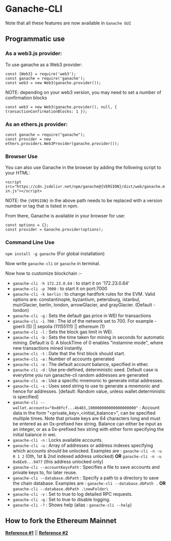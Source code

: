 # Ganache-CLI
Note that all these features are now available in `Ganache GUI`
## Programmatic use

### As a web3.js provider:
To use ganache as a Web3 provider:
```
const {Web3} = require('web3');
const ganache = require('ganache');
const web3 = new Web3(ganache.provider());
```
NOTE: depending on your web3 version, you may need to set a number of confirmation blocks
```
const web3 = new Web3(ganache.provider(), null, { transactionConfirmationBlocks: 1 });
```

### As an ethers.js provider:
```
const ganache = require("ganache");
const provider = new ethers.providers.Web3Provider(ganache.provider());
```

### Browser Use
You can also use Ganache in the browser by adding the following script to your HTML:

`<script src="https://cdn.jsdelivr.net/npm/ganache@{VERSION}/dist/web/ganache.min.js"></script>`

NOTE: the `{VERSION}` in the above path needs to be replaced with a version number or tag that is listed in npm.

From there, Ganache is available in your browser for use:

```
const options = {};
const provider = Ganache.provider(options);
```

### Command Line Use 
`npm install -g ganache` (For global installation)

Now write `ganache-cli` or `ganache` in terminal.

Now how to customize blockchain :-
- `ganache-cli -h 172.23.0.64` : to start it on '172.23.0.64'
- `ganache-cli -p 7000` : to start it on port:7000
- `ganache-cli -k berlin` : to change hardfork rules for the EVM. Valid options are: constantinople, byzantium, petersburg, istanbul, muirGlacier, berlin, london, arrowGlacier, and grayGlacier. (Default - london)
- `ganache-cli -g` : Sets the default gas price in WEI for transactions
- `ganache-cli -i 700` : The id of the network set to 700. For example - goerli (5) || sepolia (11155111) || ethereum (1) 
- `ganache-cli -l` : Sets the block gas limit in WEI.
- `ganache-cli -b` : Sets the time taken for mining in seconds for automatic mining. Default is 0. A blockTime of 0 enables "instamine mode", where new transactions mined instantly.
- `ganache-cli -t` : Date that the first block should start.
- `ganache-cli -a` : Number of accounts generated
- `ganache-cli -e` : The default account balance, specified in ether.
- `ganache-cli -d` : Use pre-defined, deterministic seed. Default case is everytime you run ganache-cli random addresses are generated
- `ganache-cli -m` : Use a specific mnemonic to generate initial addresses.
- `ganache-cli -s` : Uses seed string to use to generate a mnemonic and hence for addresses. [default: Random value, unless wallet.deterministic is specified]
- `ganache-cli --wallet.accounts="0xd0fcf...4b483,100000000000000000000"` : Account data in the form "<private_key>,<initial_balance>", can be specified multiple times. Note that private keys are 64 characters long and must be entered as an 0x-prefixed hex string. Balance can either be input as an integer, or as a 0x-prefixed hex string with either form specifying the initial balance in wei.
- `ganache-cli -n` : Locks available accounts.
- `ganache-cli -u` : Array of addresses or address indexes specifying which accounts should be unlocked. Examples are : `ganache-cli -n -u 0 1 2` (0th, 1st & 2nd indexed address unlocked) **OR** `ganache-cli -n -u 0x6Ee9...9477` (this address unlocked only)
- `ganache-cli --accountKeysPath` : Specifies a file to save accounts and private keys to, for later reuse.
- `ganache-cli --database.dbPath` : Specify a path to a directory to save the chain database. Examples are : `ganache-cli --database.dbPath .` **OR** `ganache-cli --database.dbPath .\newFolder\`
- `ganache-cli -v` : Set to true to log detailed RPC requests.
- `ganache-cli -q` : Set to true to disable logging.
- `ganache-cli -?` : Shows help (alias : `ganache-cli --help`)

## How to fork the Ethereum Mainnet

[**Reference #1**](https://www.youtube.com/watch?v=9X78nFqJwCM) || [**Reference #2**](https://www.youtube.com/watch?v=oBqS37ffNjE)